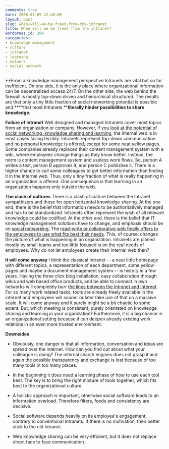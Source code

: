 ```yaml
---
comments: true
date: 2008-01-09 22:40:06
layout: post
slug: when-will-we-be-freed-from-the-intranet
title: When will we be freed from the intranet?
wordpress_id: 204
categories:
- knowledge management
- culture
- intranet
- learning
- network
- social network
---
```


**From a knowledge management perspective Intranets are vital but so far inefficient. On one side, it is the only place where organizational information can be decentralized access 24/7. On the other side, the web behind the firewall is mostly top-down driven and hierarchical structured. The results are that only a tiny little fraction of social networking potential is possible and ****that most Intranets ****literally hinder possibilities to share knowledge.**

**Failure of Intranet**
Well designed and managed Intranets cover most topics from an organization or company. However, if you [look at the potential of social networking, knowledge sharing and learning](http://www.slideshare.net/dgurteen/km-goes-social-194717), the internal web is in most cases failing terribly. Intranets represent top-down communication and no personal knowledge is offered, except for some neat yellow pages. Some companies already replaced their content management system with a wiki, where employees change things as they know better. Instead, the norm is content management system and useless work flows.  So, person A writes a text, person B approves it, and person C publishes it. There is a higher chance to call some colleagues to get better information than finding it in the internal web. Thus, only a tiny fraction of what is really happening in an organization is offered. One consequence is that learning in an organization happens only outside the web.

**The clash of cultures**
There is a clash of culture between the Intranet sympathizers and those for open horizontal knowledge sharing. At the one end, there is the belief that information needs to be authoritatively managed and has to be standardized. Intranets often represent the wish of all relevant knowledge could be codified. At the other end, there is the belief that IT knowledge management solutions have to change, and emphasis should be on [social networking.](http://www.shapingthoughts.com/2007/12/23/20-things-to-do-on-a-social-network-in-the-office) The [read-write or collaborative web finally offers to the employees to use what fits best their needs](http://www.readwriteweb.com/archives/the_social_enterprise.php). This, of course, changes the picture of what is happening in an organization. Intranets are planed mostly by small teams and too little focused  is on the real needs of employees. Why do not let employees create their internal web then?

**It will come anyway**
I think the classical Intranet -- a neat little homepage with different topics, a representation of each department, some yellow pages and maybe a document management system -- is history in a few years. Having the three click blog installation, easy collaboration through wikis and web based office products, and be able to connect in own networks will completely burr [the lines between the Intranet and Internet](http://richarddennison.wordpress.com/2008/01/02/what-is-an-intranet-2/). For so many work related tasks, tools are already freely available in the internet and employees will sooner or later take use of that on a massive scale. It will come anyway and it surely might be a bit chaotic to some extent. But, which meeting is consistent, purely orientated on knowledge sharing and learning in your organization? Furthermore, it is a big chance in an organizational setting because it can deepen already existing work relations in an even more trusted environment.

**Downsides**



	
  * Obviously, one danger is that all information, conversation and ideas are spread over the internet. How can you find out about what your colleague is doing? The internal search engines does not grasp it and again the possible transparency and exchange is lost because of too many tools in too many places.

	
  * In the beginning it does need a learning phase of how to use each tool best. The key is to bring the right mixture of tools together, which fits best to the organizational culture.

	
  * A holistic approach is important, otherwise social software leads to an information overload. Therefore filters, feeds and consistency are decisive.

	
  * Social software depends heavily on its employee's engagement, contrary to conventional Intranets. If there is no motivation, then better stick to the old Intranet.

	
  * Web knowledge sharing can be very efficient, but it does not replace direct face to face communication.


